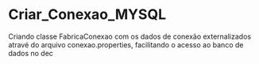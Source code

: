 # Criar_Conexao_MYSQL
 Criando classe FabricaConexao com os dados de conexão externalizados atravé do arquivo conexao.properties, facilitando o acesso ao banco de dados no dec
